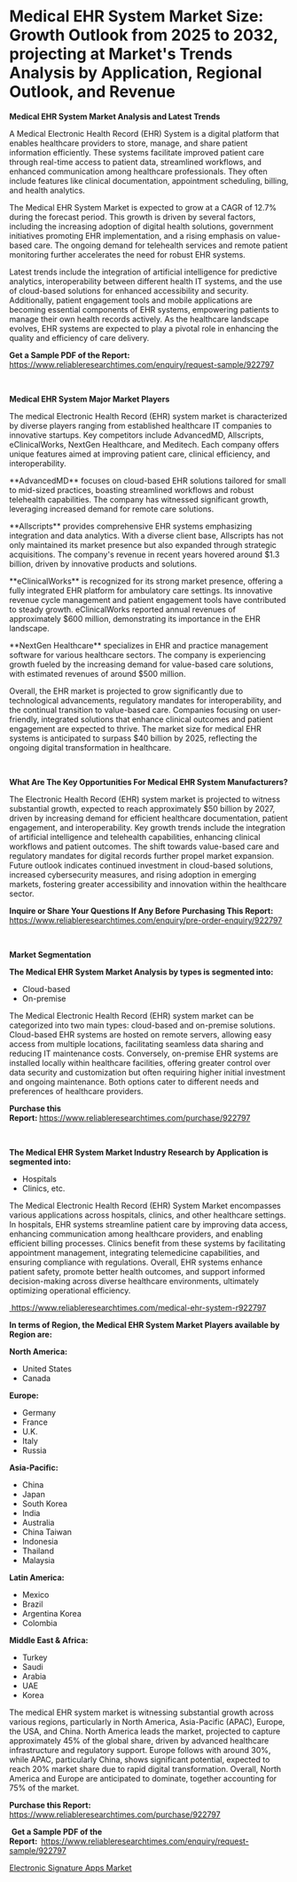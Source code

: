 <p><h1>Medical EHR System Market Size: Growth Outlook from 2025 to 2032, projecting at Market's Trends Analysis by Application, Regional Outlook, and Revenue</h1></p><p><strong>Medical EHR System Market Analysis and Latest Trends</strong></p>
<p><p>A Medical Electronic Health Record (EHR) System is a digital platform that enables healthcare providers to store, manage, and share patient information efficiently. These systems facilitate improved patient care through real-time access to patient data, streamlined workflows, and enhanced communication among healthcare professionals. They often include features like clinical documentation, appointment scheduling, billing, and health analytics.</p><p>The Medical EHR System Market is expected to grow at a CAGR of 12.7% during the forecast period. This growth is driven by several factors, including the increasing adoption of digital health solutions, government initiatives promoting EHR implementation, and a rising emphasis on value-based care. The ongoing demand for telehealth services and remote patient monitoring further accelerates the need for robust EHR systems. </p><p>Latest trends include the integration of artificial intelligence for predictive analytics, interoperability between different health IT systems, and the use of cloud-based solutions for enhanced accessibility and security. Additionally, patient engagement tools and mobile applications are becoming essential components of EHR systems, empowering patients to manage their own health records actively. As the healthcare landscape evolves, EHR systems are expected to play a pivotal role in enhancing the quality and efficiency of care delivery.</p></p>
<p><strong>Get a Sample PDF of the Report:&nbsp;</strong> <a href="https://www.reliableresearchtimes.com/enquiry/request-sample/922797?utm_campaign=2642&utm_medium=2&utm_source=Github&utm_content=ia&utm_term=07032025&utm_id=medical-ehr-system">https://www.reliableresearchtimes.com/enquiry/request-sample/922797</a></p>
<p>&nbsp;</p>
<p><strong>Medical EHR System Major Market Players</strong></p>
<p><p>The medical Electronic Health Record (EHR) system market is characterized by diverse players ranging from established healthcare IT companies to innovative startups. Key competitors include AdvancedMD, Allscripts, eClinicalWorks, NextGen Healthcare, and Meditech. Each company offers unique features aimed at improving patient care, clinical efficiency, and interoperability.</p><p>**AdvancedMD** focuses on cloud-based EHR solutions tailored for small to mid-sized practices, boasting streamlined workflows and robust telehealth capabilities. The company has witnessed significant growth, leveraging increased demand for remote care solutions.</p><p>**Allscripts** provides comprehensive EHR systems emphasizing integration and data analytics. With a diverse client base, Allscripts has not only maintained its market presence but also expanded through strategic acquisitions. The company's revenue in recent years hovered around $1.3 billion, driven by innovative products and solutions.</p><p>**eClinicalWorks** is recognized for its strong market presence, offering a fully integrated EHR platform for ambulatory care settings. Its innovative revenue cycle management and patient engagement tools have contributed to steady growth. eClinicalWorks reported annual revenues of approximately $600 million, demonstrating its importance in the EHR landscape.</p><p>**NextGen Healthcare** specializes in EHR and practice management software for various healthcare sectors. The company is experiencing growth fueled by the increasing demand for value-based care solutions, with estimated revenues of around $500 million.</p><p>Overall, the EHR market is projected to grow significantly due to technological advancements, regulatory mandates for interoperability, and the continual transition to value-based care. Companies focusing on user-friendly, integrated solutions that enhance clinical outcomes and patient engagement are expected to thrive. The market size for medical EHR systems is anticipated to surpass $40 billion by 2025, reflecting the ongoing digital transformation in healthcare.</p></p>
<p>&nbsp;</p>
<p><strong>What Are The Key Opportunities For Medical EHR System Manufacturers?</strong></p>
<p><p>The Electronic Health Record (EHR) system market is projected to witness substantial growth, expected to reach approximately $50 billion by 2027, driven by increasing demand for efficient healthcare documentation, patient engagement, and interoperability. Key growth trends include the integration of artificial intelligence and telehealth capabilities, enhancing clinical workflows and patient outcomes. The shift towards value-based care and regulatory mandates for digital records further propel market expansion. Future outlook indicates continued investment in cloud-based solutions, increased cybersecurity measures, and rising adoption in emerging markets, fostering greater accessibility and innovation within the healthcare sector.</p></p>
<p><strong>Inquire or Share Your Questions If Any Before Purchasing This Report:</strong> <a href="https://www.reliableresearchtimes.com/enquiry/pre-order-enquiry/922797?utm_campaign=2642&utm_medium=2&utm_source=Github&utm_content=ia&utm_term=07032025&utm_id=medical-ehr-system">https://www.reliableresearchtimes.com/enquiry/pre-order-enquiry/922797</a></p>
<p>&nbsp;</p>
<p><strong>Market Segmentation</strong></p>
<p><strong>The Medical EHR System Market Analysis by types is segmented into:</strong></p>
<p><ul><li>Cloud-based</li><li>On-premise</li></ul></p>
<p><p>The Medical Electronic Health Record (EHR) system market can be categorized into two main types: cloud-based and on-premise solutions. Cloud-based EHR systems are hosted on remote servers, allowing easy access from multiple locations, facilitating seamless data sharing and reducing IT maintenance costs. Conversely, on-premise EHR systems are installed locally within healthcare facilities, offering greater control over data security and customization but often requiring higher initial investment and ongoing maintenance. Both options cater to different needs and preferences of healthcare providers.</p></p>
<p><strong>Purchase this Report:&nbsp;</strong><a href="https://www.reliableresearchtimes.com/purchase/922797?utm_campaign=2642&utm_medium=2&utm_source=Github&utm_content=ia&utm_term=07032025&utm_id=medical-ehr-system">https://www.reliableresearchtimes.com/purchase/922797</a></p>
<p>&nbsp;</p>
<p><strong>The Medical EHR System Market Industry Research by Application is segmented into:</strong></p>
<p><ul><li>Hospitals</li><li>Clinics, etc.</li></ul></p>
<p><p>The Medical Electronic Health Record (EHR) System Market encompasses various applications across hospitals, clinics, and other healthcare settings. In hospitals, EHR systems streamline patient care by improving data access, enhancing communication among healthcare providers, and enabling efficient billing processes. Clinics benefit from these systems by facilitating appointment management, integrating telemedicine capabilities, and ensuring compliance with regulations. Overall, EHR systems enhance patient safety, promote better health outcomes, and support informed decision-making across diverse healthcare environments, ultimately optimizing operational efficiency.</p></p>
<p><a href="https://www.reliableresearchtimes.com/medical-ehr-system-r922797?utm_campaign=2642&utm_medium=2&utm_source=Github&utm_content=ia&utm_term=07032025&utm_id=medical-ehr-system">&nbsp;https://www.reliableresearchtimes.com/medical-ehr-system-r922797</a></p>
<p><strong>In terms of Region, the Medical EHR System Market Players available by Region are:</strong></p>
<p>
    <p> <strong> North America: </strong>
        <ul>
            <li>United States</li>
            <li>Canada</li>
        </ul>
        </p> 
    <p> <strong> Europe: </strong>
        <ul>
            <li>Germany</li>
            <li>France</li>
            <li>U.K.</li>
            <li>Italy</li>
            <li>Russia</li>
        </ul>
        </p> 
    <p> <strong> Asia-Pacific: </strong>
        <ul>
            <li>China</li>
            <li>Japan</li>
            <li>South Korea</li>
            <li>India</li>
            <li>Australia</li>
            <li>China Taiwan</li>
            <li>Indonesia</li>
            <li>Thailand</li>
            <li>Malaysia</li>
        </ul>
        </p> 
    <p> <strong> Latin America: </strong>
        <ul>
            <li>Mexico</li>
            <li>Brazil</li>
            <li>Argentina Korea</li>
            <li>Colombia</li>
        </ul>
        </p> 
    <p> <strong> Middle East & Africa: </strong>
        <ul>
            <li>Turkey</li>
            <li>Saudi</li>
            <li>Arabia</li>
            <li>UAE</li>
            <li>Korea</li>
        </ul>
    </p>
    </p>
<p><p>The medical EHR system market is witnessing substantial growth across various regions, particularly in North America, Asia-Pacific (APAC), Europe, the USA, and China. North America leads the market, projected to capture approximately 45% of the global share, driven by advanced healthcare infrastructure and regulatory support. Europe follows with around 30%, while APAC, particularly China, shows significant potential, expected to reach 20% market share due to rapid digital transformation. Overall, North America and Europe are anticipated to dominate, together accounting for 75% of the market.</p></p>
<p><strong>Purchase this Report: </strong><a href="https://www.reliableresearchtimes.com/purchase/922797?utm_campaign=2642&utm_medium=2&utm_source=Github&utm_content=ia&utm_term=07032025&utm_id=medical-ehr-system">https://www.reliableresearchtimes.com/purchase/922797</a></p>
<p>&nbsp;<strong>Get a Sample PDF of the Report:&nbsp;&nbsp;</strong><a href="https://www.reliableresearchtimes.com/enquiry/request-sample/922797?utm_campaign=2642&utm_medium=2&utm_source=Github&utm_content=ia&utm_term=07032025&utm_id=medical-ehr-system">https://www.reliableresearchtimes.com/enquiry/request-sample/922797</a></p>
<p><strong></strong></p>
<p><p><a href="https://github.com/stephaniwo144/Market-Research-Report-List-1/blob/main/electronic-signature-apps-market.md?utm_campaign=2642&utm_medium=2&utm_source=Github&utm_content=ia&utm_term=07032025&utm_id=medical-ehr-system">Electronic Signature Apps Market</a></p></p>